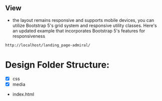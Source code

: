 ## View 
- the layout remains responsive and supports mobile devices, you can utilize Bootstrap 5's grid system and responsive utility classes. Here's an updated example that incorporates Bootstrap 5's features for responsiveness

```
http://localhost/landing_page-admiral/
```

# Design Folder Structure:

- [x] css
- [x] media
- index.html



